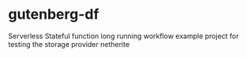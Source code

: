 # gutenberg-df

Serverless Stateful function long running workflow example project for testing the storage provider netherite
